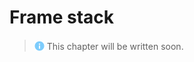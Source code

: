 # Frame stack
> <img src="../../assets/img/info.png" alt="info" width="16" style="margin-top: 2px; margin-bottom: -2px"/> This chapter will be written soon.
